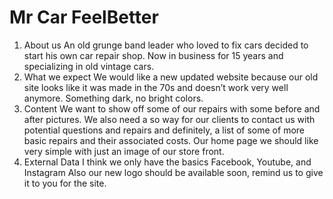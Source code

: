 # Mr Car FeelBetter

1. About us
An old grunge band leader who loved to fix cars decided to start his own car repair shop. Now
in business for 15 years and specializing in old vintage cars.
2. What we expect
We would like a new updated website because our old site looks like it was made in the 70s
and doesn’t work very well anymore. Something dark, no bright colors.
3. Content
We want to show off some of our repairs with some before and after pictures. We also need a
so way for our clients to contact us with potential questions and repairs and definitely, a list of
some of more basic repairs and their associated costs. Our home page we should like very
simple with just an image of our store front.
4. External Data
I think we only have the basics Facebook, Youtube, and Instagram
Also our new logo should be available soon, remind us to give it to you for the site.
